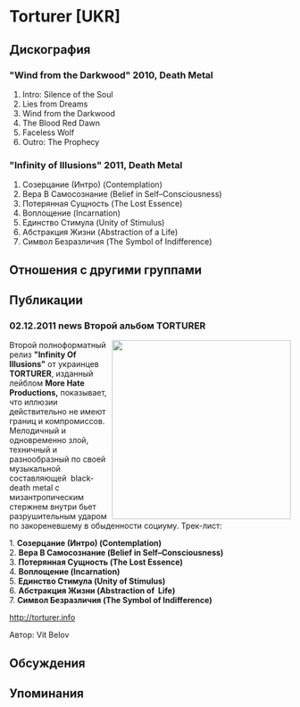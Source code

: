 # Torturer [UKR]



## Дискография

### "Wind from the Darkwood" 2010, Death Metal

1. Intro: Silence of the Soul	 
2. Lies from Dreams	 
3. Wind from the Darkwood	 
4. The Blood Red Dawn	 
5. Faceless Wolf	 
6. Outro: The Prophecy

### "Infinity of Illusions" 2011, Death Metal

1. Созерцание (Интро) (Contemplation)		 
2. Вера В Самосознание (Belief in Self–Consciousness)		 
3. Потерянная Сущность (The Lost Essence)		 
4. Воплощение (Incarnation)		 
5. Единство Стимула (Unity of Stimulus)		 
6. Абстракция Жизни (Abstraction of a Life)		 
7. Символ Безразличия (The Symbol of Indifference)


## Отношения с другими группами


## Публикации

### 02.12.2011 news Второй альбом TORTURER

<P><IMG height=320 alt="" hspace=0 src="/images/news_rus/2011.12/22240.jpg" width=320 align=right border=0>Второй полноформатный релиз <STRONG>"Infinity Of Illusions"</STRONG> от украинцев <STRONG>TORTURER</STRONG>, изданный лейблом <STRONG>More Hate Productions,</STRONG> показывает, что иллюзии действительно не имеют границ и компромиссов.&nbsp; Мелодичный и одновременно злой, техничный и&nbsp; разнообразный по своей музыкальной составляющей&nbsp; black-death metal с мизантропическим стержнем внутри бьет разрушительным ударом по закореневшему в обыденности социуму. Трек-лист:</P>
<P>1. <STRONG>Созерцание (Интро) (Contemplation) <BR></STRONG>2. <STRONG>Вера В Самосознание (Belief in Self–Consciousness)</STRONG> <BR>3. <STRONG>Потерянная Сущность (The Lost Essence) <BR></STRONG>4. <STRONG>Воплощение (Incarnation) <BR></STRONG>5. <STRONG>Единство Стимула (Unity of Stimulus) <BR></STRONG>6. <STRONG>Абстракция Жизни (Abstraction of&nbsp; Life)</STRONG> <BR>7. <STRONG>Символ Безразличия (The Symbol of Indifference)</STRONG></P>
<P><A href="http://torturer.info/">http://torturer.info</A></P>
Автор: Vit Belov


## Обсуждения


## Упоминания

